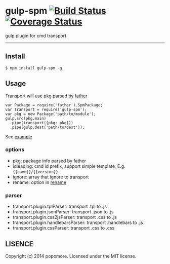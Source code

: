 # gulp-spm [![Build Status](https://travis-ci.org/popomore/gulp-spm.png?branch=master)](https://travis-ci.org/popomore/gulp-spm) [![Coverage Status](https://coveralls.io/repos/popomore/gulp-spm/badge.png?branch=master)](https://coveralls.io/r/popomore/gulp-spm?branch=master)

gulp plugin for cmd transport

---

## Install

```
$ npm install gulp-spm -g
```

## Usage

Transport will use pkg parsed by [father](https://github.com/popomore/father)

```
var Package = require('father').SpmPackage;
var transport = require('gulp-spm');
var pkg = new Package('path/to/module');
gulp.src(pkg.main)
  .pipe(transport({pkg: pkg}))
  .pipe(gulp.dest('path/to/dest'));
```

See [example](https://github.com/spmjs/gulp-spm/blob/master/test/parser.test.js)

### options

- pkg: package info parsed by father
- idleading: cmd id prefix, support simple template, E.g. `{{name}}/{{version}}`
- ignore: array that ignore to transport
- rename: option in [rename](https://github.com/popomore/rename)

### parser

- transport.plugin.tplParser: transport .tpl to .js
- transport.plugin.jsonParser: transport .json to .js
- transport.plugin.css2jsParser: transport .css to .js
- transport.plugin.handlebarsParser: transport .handlebars to .js
- transport.plugin.cssParser: transport .css to .css

## LISENCE

Copyright (c) 2014 popomore. Licensed under the MIT license.
